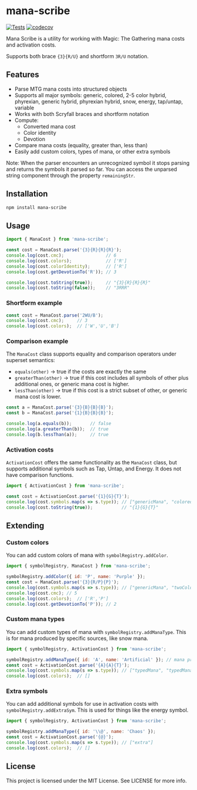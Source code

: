 # mana-scribe
[![Tests](https://github.com/matortheeternal/mana-scribe/actions/workflows/tests.yml/badge.svg)](https://github.com/matortheeternal/mana-scribe/actions/workflows/tests.yml) [![codecov](https://codecov.io/github/matortheeternal/mana-scribe/graph/badge.svg?token=Z81O4KMEOH)](https://codecov.io/github/matortheeternal/mana-scribe)

Mana Scribe is a utility for working with Magic: The Gathering mana costs and activation costs.

Supports both brace `{3}{R/U}` and shortform `3R/U` notation.

## Features

- Parse MTG mana costs into structured objects
- Supports all major symbols: generic, colored, 2-5 color hybrid, phyrexian, generic hybrid, phyrexian hybrid, snow, energy, tap/untap, variable
- Works with both Scryfall braces and shortform notation
- Compute:
  - Converted mana cost
  - Color identity
  - Devotion
- Compare mana costs (equality, greater than, less than)
- Easily add custom colors, types of mana, or other extra symbols

Note: When the parser encounters an unrecognized symbol it stops parsing and returns the symbols it parsed so far.  You can access the unparsed string component through the property `remainingStr`.

## Installation

```bash
npm install mana-scribe
```

## Usage
```js
import { ManaCost } from 'mana-scribe';

const cost = ManaCost.parse('{3}{R}{R}{R}');
console.log(cost.cmc);                // 6
console.log(cost.colors);             // ['R']
console.log(cost.colorIdentity);      // ['R']
console.log(cost.getDevotionTo('R')); // 3

console.log(cost.toString(true));     // "{3}{R}{R}{R}"
console.log(cost.toString(false));    // "3RRR"
```
### Shortform example
```js
const cost = ManaCost.parse('2WU/B');
console.log(cost.cmc);     // 3
console.log(cost.colors);  // ['W','U','B']
```

### Comparison example
The `ManaCost` class supports equality and comparison operators under superset semantics:

- `equals(other)` → true if the costs are exactly the same
- `greaterThan(other)` → true if this cost includes all symbols of other plus additional ones, or generic mana cost is higher.
- `lessThan(other)` → true if this cost is a strict subset of other, or generic mana cost is lower.

```js
const a = ManaCost.parse('{3}{B}{B}{B}');
const b = ManaCost.parse('{1}{B}{B}{B}');

console.log(a.equals(b));       // false
console.log(a.greaterThan(b));  // true
console.log(b.lessThan(a));     // true
```


### Activation costs
`ActivationCost` offers the same functionality as the `ManaCost` class, but supports additional symbols such as Tap, Untap, and Energy.  It does not have comparison functions.

```js
import { ActivationCost } from 'mana-scribe';

const cost = ActivationCost.parse('{1}{G}{T}');
console.log(cost.symbols.map(s => s.type)); // ["genericMana", "coloredMana", "tap"]
console.log(cost.toString(true));           // "{1}{G}{T}"
```

## Extending

### Custom colors

You can add custom colors of mana with `symbolRegistry.addColor`.

```js
import { symbolRegistry, ManaCost } from 'mana-scribe';

symbolRegistry.addColor({ id: 'P', name: 'Purple' });
const cost = ManaCost.parse('{3}{R/P}{P}');
console.log(cost.symbols.map(s => s.type)); // ["genericMana", "twoColorHybridMana", "coloredMana"]
console.log(cost.cmc); // 5
console.log(cost.colors);  // ['R','P']
console.log(cost.getDevotionTo('P')); // 2
```

### Custom mana types

You can add custom types of mana with `symbolRegistry.addManaType`. This is for mana produced by specific sources, like snow mana.

```js
import { symbolRegistry, ActivationCost } from 'mana-scribe';

symbolRegistry.addManaType({ id: 'A', name: 'Artificial' }); // mana produced by an artifact
const cost = ActivationCost.parse('{A}{A}{T}');
console.log(cost.symbols.map(s => s.type)); // ["typedMana", "typedMana", "tap"]
console.log(cost.colors);  // []
```

### Extra symbols

You can add additional symbols for use in activation costs with `symbolRegistry.addExtraSym`. This is used for things like the energy symbol.

```js
import { symbolRegistry, ActivationCost } from 'mana-scribe';

symbolRegistry.addManaType({ id: '\\@', name: 'Chaos' });
const cost = ActivationCost.parse('{@}');
console.log(cost.symbols.map(s => s.type)); // ["extra"]
console.log(cost.colors);  // []
```

## License

This project is licensed under the MIT License.  See LICENSE for more info.
